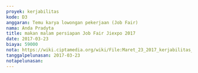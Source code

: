 ```yaml
---
proyek: kerjabilitas
kode: D3
anggaran: Temu karya lowongan pekerjaan (Job Fair)
nama: Anda Pradyta
title: makan malam persiapan Job Fair Jiexpo 2017
date: 2017-03-23
biaya: 59000
nota: https://wiki.ciptamedia.org/wiki/File:Maret_23_2017_kerjabilitas_D3_konsumsi_anda777.jpg
tanggalpelunasan: 2017-03-23
notapelunasan:
---
```

